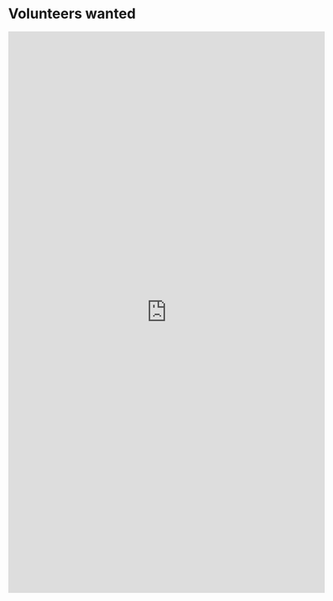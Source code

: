 # Volunteers wanted

<iframe src="https://docs.google.com/forms/d/e/1FAIpQLScH0XPEh1k7laRGNOATmusQ-Dj4eoeCtEFkGHuS3UaHRsUQXA/viewform?embedded=true" width="640" height="1136" frameborder="0" marginheight="0" marginwidth="0">Loading…</iframe>
